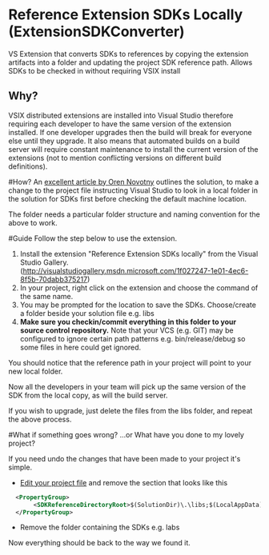 Reference Extension SDKs Locally (ExtensionSDKConverter)
=====================

VS Extension that converts SDKs to references by copying the extension artifacts into a folder and updating the project SDK reference path. Allows SDKs to be checked in without requiring VSIX install

## Why?
VSIX distributed extensions are installed into Visual Studio therefore requiring each developer to have the same version of the extension installed. If one developer upgrades then the build will break for everyone else until they upgrade. It also means that automated builds on a build server will require constant maintenance to install the current version of the extensions (not to mention conflicting versions on different build definitions).

#How?
An [excellent article by Oren Novotny](http://novotny.org/blog/how-to-use-extension-sdks-per-project) outlines the solution, to make a change to the project file instructing Visual Studio to look in a local folder in the solution for SDKs first before checking the default machine location.

The folder needs a particular folder structure and naming convention for the above to work.

#Guide
Follow the step below to use the extension.

1. Install the extension "Reference Extension SDKs locally" from the Visual Studio Gallery. (http://visualstudiogallery.msdn.microsoft.com/1f027247-1e01-4ec6-8f5b-70dabb375217)
2. In your project, right click on the extension and choose the command of the same name.
3. You may be prompted for the location to save the SDKs. Choose/create a folder beside your solution file e.g. libs
4. **Make sure you checkin/commit everything in this folder to your source control repository.** Note that your VCS (e.g. GIT) may be configured to ignore certain path patterns e.g. bin/release/debug so some files in here could get ignored. 

You should notice that the reference path in your project will point to your new local folder.

Now all the developers in your team will pick up the same version of the SDK from the local copy, as will the build server.

If you wish to upgrade, just delete the files from the libs folder, and repeat the above process.

#What if something goes wrong?
...or What have you done to my lovely project?

If you need undo the changes that have been made to your project it's simple.

* [Edit your project file](http://msdn.microsoft.com/en-us/library/ms171487(v=vs.90).aspx) and remove the section that looks like this

```xml
  <PropertyGroup>
       <SDKReferenceDirectoryRoot>$(SolutionDir)\.\libs;$(LocalAppData)\Microsoft SDKs;$(MSBuildProgramFiles32)\Microsoft SDKs</SDKReferenceDirectoryRoot>
  </PropertyGroup>
```

* Remove the folder containing the SDKs e.g. labs

Now everything should be back to the way we found it.


